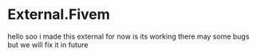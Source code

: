 # External.Fivem
hello soo i made this external for now is its working there may some bugs but we will fix it in future
